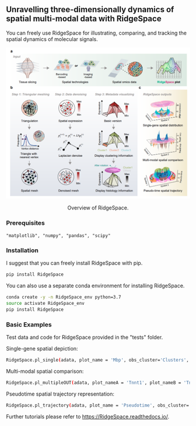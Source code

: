 ## Unravelling three-dimensionally dynamics of spatial multi-modal data with RidgeSpace

You can freely use RidgeSpace for illustrating, comparing, and tracking the spatial dynamics of molecular signals.

<p align="center">
  <img src='./docs/RidgeSpace.png'>
</p>
<p align="center">
  Overview of RidgeSpace.
</p>

### Prerequisites

    "matplotlib", "numpy", "pandas", "scipy"

### Installation

I suggest that you can freely install RidgeSpace with pip. 

```bash
pip install RidgeSpace
```

You can also use a separate conda environment for installing RidgeSpace.

```bash
conda create -y -n RidgeSpace_env python=3.7
source activate RidgeSpace_env
pip install RidgeSpace
```

### Basic Examples

Test data and code for RidgeSpace provided in the "tests" folder.

Single-gene spatial depiction:
```bash
RidgeSpace.pl_single(adata, plot_name = 'Mbp', obs_cluster='Clusters', elev=30, azim=160))
```

Multi-modal spatial comparison:
```bash
RidgeSpace.pl_multipleOUT(adata, plot_nameA = 'Tnnt1', plot_nameB = 'Tnnt2', obs_cluster='Clusters', elev=20, azim=160, plot_HE_bg=True)
```

Pseudotime spatial trajectory representation:
```bash
RidgeSpace.pl_trajectory(adata, plot_name = 'Pseudotime', obs_cluster='Clusters', elev=45, azim=165, HE_z=10)
```

Further tutorials please refer to  https://RidgeSpace.readthedocs.io/.
